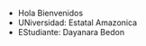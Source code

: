 - Hola Bienvenidos
- UNiversidad: Estatal Amazonica
- EStudiante: Dayanara Bedon

<!--
ueadaya/ueadaya is a ✨ special ✨ repository because its `README.md` (this file) appears on your GitHub profile.
You can click the Preview link to take a look at your changes.
--->
